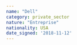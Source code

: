 ```yaml
---
name: "Dell"
category: private_sector
nature: "Entreprise"
nationality: USA
date_signed: '2018-11-12'
---
```

    